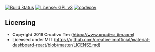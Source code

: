 [![Build Status](https://dev.azure.com/NHSDigitalIXN/Mental%20Health%20System/_apis/build/status/Frontend%20-%20CI?branchName=master)](https://dev.azure.com/NHSDigitalIXN/Mental%20Health%20System/_build/latest?definitionId=4&branchName=master) [![License: GPL v3](https://img.shields.io/badge/License-GPLv3-blue.svg)](https://www.gnu.org/licenses/gpl-3.0) [![codecov](https://codecov.io/gh/buseolafusca/mhs-mental-health-system-frontend/branch/master/graph/badge.svg)](https://codecov.io/gh/buseolafusca/mhs-mental-health-system-frontend)


## Licensing

- Copyright 2018 Creative Tim (https://www.creative-tim.com)
- Licensed under MIT (https://github.com/creativetimofficial/material-dashboard-react/blob/master/LICENSE.md)

